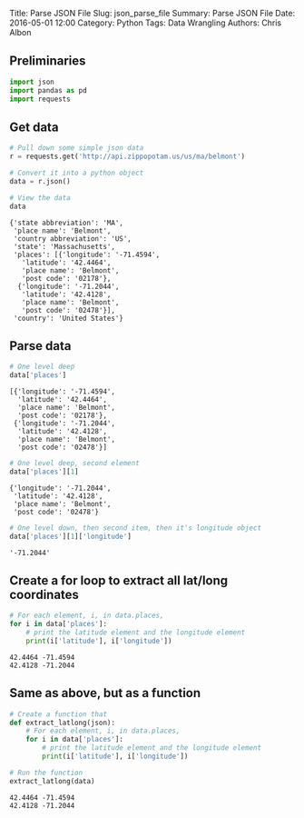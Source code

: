 Title: Parse JSON File
Slug: json_parse_file
Summary: Parse JSON File
Date: 2016-05-01 12:00
Category: Python
Tags: Data Wrangling
Authors: Chris Albon



## Preliminaries


```python
import json
import pandas as pd
import requests
```

## Get data


```python
# Pull down some simple json data
r = requests.get('http://api.zippopotam.us/us/ma/belmont')

# Convert it into a python object
data = r.json()
```


```python
# View the data
data
```




    {'state abbreviation': 'MA',
     'place name': 'Belmont',
     'country abbreviation': 'US',
     'state': 'Massachusetts',
     'places': [{'longitude': '-71.4594',
       'latitude': '42.4464',
       'place name': 'Belmont',
       'post code': '02178'},
      {'longitude': '-71.2044',
       'latitude': '42.4128',
       'place name': 'Belmont',
       'post code': '02478'}],
     'country': 'United States'}



## Parse data


```python
# One level deep
data['places']
```




    [{'longitude': '-71.4594',
      'latitude': '42.4464',
      'place name': 'Belmont',
      'post code': '02178'},
     {'longitude': '-71.2044',
      'latitude': '42.4128',
      'place name': 'Belmont',
      'post code': '02478'}]




```python
# One level deep, second element
data['places'][1]
```




    {'longitude': '-71.2044',
     'latitude': '42.4128',
     'place name': 'Belmont',
     'post code': '02478'}




```python
# One level down, then second item, then it's longitude object
data['places'][1]['longitude']
```




    '-71.2044'



## Create a for loop to extract all lat/long coordinates


```python
# For each element, i, in data.places,
for i in data['places']:
    # print the latitude element and the longitude element
    print(i['latitude'], i['longitude'])
```

    42.4464 -71.4594
    42.4128 -71.2044


## Same as above, but as a function


```python
# Create a function that
def extract_latlong(json):
    # For each element, i, in data.places,
    for i in data['places']:
        # print the latitude element and the longitude element
        print(i['latitude'], i['longitude'])
```


```python
# Run the function
extract_latlong(data)
```

    42.4464 -71.4594
    42.4128 -71.2044


